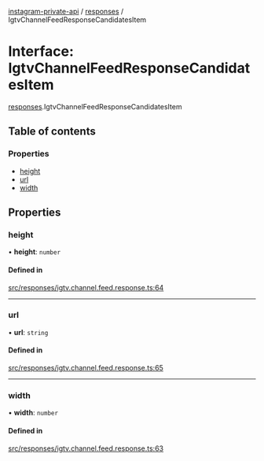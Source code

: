 [instagram-private-api](../../README.md) / [responses](../../modules/responses.md) / IgtvChannelFeedResponseCandidatesItem

# Interface: IgtvChannelFeedResponseCandidatesItem

[responses](../../modules/responses.md).IgtvChannelFeedResponseCandidatesItem

## Table of contents

### Properties

- [height](IgtvChannelFeedResponseCandidatesItem.md#height)
- [url](IgtvChannelFeedResponseCandidatesItem.md#url)
- [width](IgtvChannelFeedResponseCandidatesItem.md#width)

## Properties

### height

• **height**: `number`

#### Defined in

[src/responses/igtv.channel.feed.response.ts:64](https://github.com/Nerixyz/instagram-private-api/blob/b3351b9/src/responses/igtv.channel.feed.response.ts#L64)

___

### url

• **url**: `string`

#### Defined in

[src/responses/igtv.channel.feed.response.ts:65](https://github.com/Nerixyz/instagram-private-api/blob/b3351b9/src/responses/igtv.channel.feed.response.ts#L65)

___

### width

• **width**: `number`

#### Defined in

[src/responses/igtv.channel.feed.response.ts:63](https://github.com/Nerixyz/instagram-private-api/blob/b3351b9/src/responses/igtv.channel.feed.response.ts#L63)
